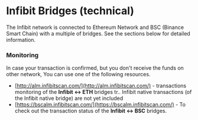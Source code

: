 # Infibit Bridges \(technical\)

The Infibit network is connected to Ethereum Network and BSC \(Binance Smart Chain\) with a multiple of bridges. See the sections below for detailed information.

### Monitoring

In case your transaction is confirmed, but you don't receive the funds on other network, You can use one of the following resources.

* [http://alm.infibitscan.com/](http://alm.infibitscan.com/) - transactions monitoring of the **Infibit &lt;-&gt; ETH** bridges tr.. Infibit native transactions \(of the Infibit native bridge\) are not yet included
* [https://bscalm.infibitscan.com/](https://bscalm.infibitscan.com/) - To check out the transaction status of the **Infibit &lt;-&gt; BSC** bridges.

